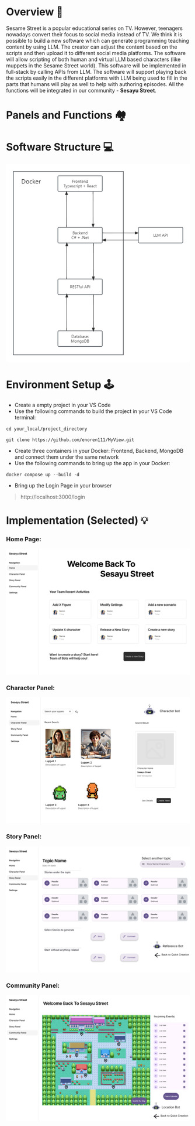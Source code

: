 # Overview 📁
Sesame Street is a popular educational series on TV. However, teenagers nowadays convert their focus to
social media instead of TV. 
We think it is possible to build a new software which can generate
programming teaching content by using LLM. The creator can adjust the content based on the scripts
and then upload it to different social media platforms. The software will allow scripting of both human
and virtual LLM based characters (like muppets in the Sesame Street world). 
This software will be implemented in full-stack by calling APIs from LLM. The software will support playing back the scripts
easily in the different platforms with LLM being used to fill in the parts that humans will play as well to
help with authoring episodes. 
All the functions will be integrated in our community - **Sesayu Street**.

# Panels and Functions 🏘️

# Software Structure 💻
<img alt="Structure of the App" src="/Pics/structure.png">

# Environment Setup 🕹️
* Create a empty project in your VS Code
* Use the following commands to build the project in your VS Code terminal:
```
cd your_local/project_directory
```
```
git clone https://github.com/enoren111/MyView.git
```
* Create three containers in your Docker: Frontend, Backend, MongoDB and connect them under the same network
* Use the following commands to bring up the app in your Docker:
```
docker compose up --build -d
```
* Bring up the Login Page in your browser
> http://localhost:3000/login

# Implementation (Selected) 💡
### Home Page:
<img alt="Home Page" src="/Pics/HomePage.png">  

### Character Panel:
<img alt="Character Panel" src="/Pics/Character Panel.png">

### Story Panel:
<img alt="Story Panel" src="/Pics/StoryPanel.png">

### Community Panel:
<img alt="Community Panel" src="/Pics/Community Panel.png">




